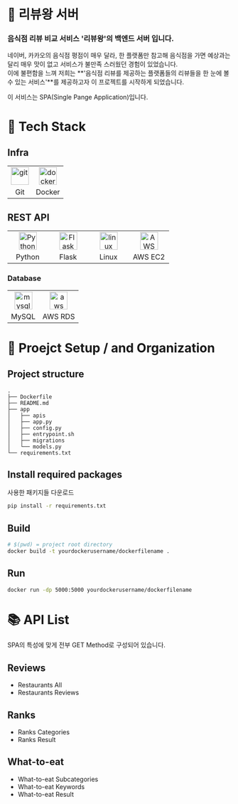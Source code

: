 # :crown: 리뷰왕 서버

<!-- <div><a href="http://sogang-sincheong.com/" target="_blank"> <img src="/Logo.png" alt="service-logo" width="200" height="200"/></a></div> -->

### 음식점 리뷰 비교 서비스 '리뷰왕'의 백엔드 서버 입니다.

네이버, 카카오의 음식점 평점이 매우 달라, 한 플랫폼만 참고해 음식점을 가면
예상과는 달리 매우 맛이 없고 서비스가 불만족 스러웠던 경험이 있었습니다.  
이에 불편함을 느껴 저희는 **'음식점 리뷰를 제공하는 플랫폼들의 리뷰들을 한 눈에 볼 수 있는 서비스'**를
제공하고자 이 프로젝트를 시작하게 되었습니다.

이 서비스는 SPA(Single Pange Application)입니다.

# 🔧 Tech Stack

## Infra

<table><tbody>
 <tr>
  <td>
   <div align="center"><a href="https://git-scm.com/" target="_blank"> <img src="https://www.vectorlogo.zone/logos/git-scm/git-scm-icon.svg" alt="git" width="40" height="40"/> </a></div>
  </td>
  <td>
   <div align="center"><a href="https://www.docker.com/" target="_blank"> <img src="https://www.docker.com/sites/default/files/d8/2019-07/vertical-logo-monochromatic.png" alt="docker" width="40" height="40"/> </a></div>
  </td>
 </tr>
  <tr>
    <td align = "center">Git</td>
    <td align = "center">Docker</td>
  </tr>
</tbody></table>

## REST API

<table><tbody>
 <tr>
  <td width="75">
   <div align="center"><a href="https://www.python.org/" target="_blank"> <img src="https://www.python.org/static/community_logos/python-powered-h.svg" alt="Python" width="40" height="40"/> </a></div>
  </td>
  <td width="75">
   <div align="center"><a href="https://flask.palletsprojects.com/en/2.0.x/" target="_blank"> <img src="https://upload.wikimedia.org/wikipedia/commons/3/3c/Flask_logo.svg" alt="Flask" width="40" height="40"/> </a></div>
  </td>
  <td width="75">
   <div align="center"><a href="https://www.linux.org/" target="_blank"> <img src="https://upload.wikimedia.org/wikipedia/commons/3/35/Tux.svg" alt="linux" width="40" height="40"/> </a></div>
  </td>
  <td width="75">
   <div align="center"><a href="https://aws.amazon.com/ko/ec2/" target="_blank"> <img src="https://upload.wikimedia.org/wikipedia/commons/b/b9/AWS_Simple_Icons_Compute_Amazon_EC2_Instances.svg" alt="AWS EC2" width="40" height="40"/> </a></div>
  </td>
   <tr>
    <td align = "center">Python</td>
    <td align = "center">Flask</td>
     <td align = "center">Linux</td>
     <td align = "center">AWS EC2</td>
  </tr>
 </tr>
 </tbody></table>

### Database

<table><tbody>
 <tr>
  <td>
   <div align="center"><a href="https://www.mysql.com/" target="_blank"> <img src="https://www.mysql.com/common/logos/logo-mysql-170x115.png" alt="mysql" width="40" height="40"/> </a></div>
  </td>
  <td>
   <div align="center"><a href="https://aws.amazon.com/ko/rds/" target="_blank"> <img src="https://upload.wikimedia.org/wikipedia/commons/f/fc/AWS_Simple_Icons_Database_Amazon_RDS.svg" alt="aws rds" width="40" height="40"/> </a></div>
  </td>
 </tr>
  <tr>
    <td align = "center">MySQL</td>
    <td align = "center">AWS RDS</td>
  </tr>
</tbody></table>

# 🔧 Proejct Setup / and Organization

## Project structure

```
.
├── Dockerfile
├── README.md
├── app
│   ├── apis
│   ├── app.py
│   ├── config.py
│   ├── entrypoint.sh
│   ├── migrations
│   └── models.py
└── requirements.txt
```

## Install required packages

사용한 패키지들 다운로드

```bash
pip install -r requirements.txt
```

## Build

```bash
# $(pwd) = project root directory
docker build -t yourdockerusername/dockerfilename .
```

## Run

```bash
docker run -dp 5000:5000 yourdockerusername/dockerfilename
```

# :books: API List

SPA의 특성에 맞게 전부 GET Method로 구성되어 있습니다.

## Reviews

- Restaurants All
- Restaurants Reviews

## Ranks

- Ranks Categories
- Ranks Result

## What-to-eat

- What-to-eat Subcategories
- What-to-eat Keywords
- What-to-eat Result
